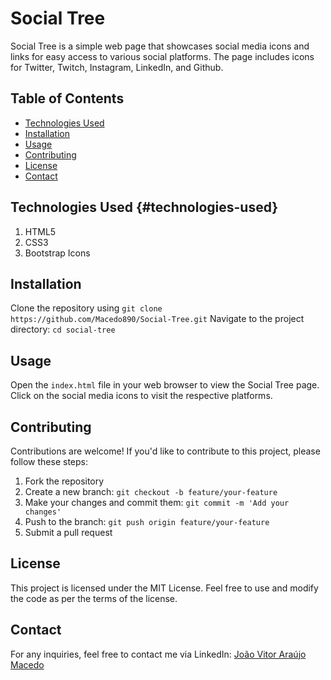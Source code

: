 # Social Tree

Social Tree is a simple web page that showcases social media icons and links for easy access to various social platforms. The page includes icons for Twitter, Twitch, Instagram, LinkedIn, and Github.

## Table of Contents

- [Technologies Used](#technologies-used)
- [Installation](#installation)
- [Usage](#usage)
- [Contributing](#contributing)
- [License](#license)
- [Contact](#contact)

<a name="technologies-used"></a>

## Technologies Used {#technologies-used}

1. HTML5
2. CSS3
3. Bootstrap Icons

<a name="installation"></a>

## Installation

Clone the repository using `git clone https://github.com/Macedo890/Social-Tree.git`
Navigate to the project directory: `cd social-tree`

<a name="usage"></a>

## Usage

Open the `index.html` file in your web browser to view the Social Tree page. Click on the social media icons to visit the respective platforms.

<a name="contributing"></a>

## Contributing

Contributions are welcome! If you'd like to contribute to this project, please follow these steps:

1. Fork the repository
2. Create a new branch: `git checkout -b feature/your-feature`
3. Make your changes and commit them: `git commit -m 'Add your changes'`
4. Push to the branch: `git push origin feature/your-feature`
5. Submit a pull request

<a name="license"></a>

## License

This project is licensed under the MIT License. Feel free to use and modify the code as per the terms of the license.

<a name="contact"></a>

## Contact

For any inquiries, feel free to contact me via LinkedIn: [João Vitor Araújo Macedo](https://www.linkedin.com/in/jo%C3%A3o-vitor-ara%C3%BAjo-macedo-161935271/)
